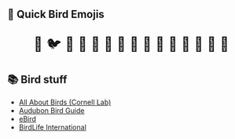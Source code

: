 ## 🌈 Quick Bird Emojis

<p align="center" style="font-size:2em;">
  🦜 🐦 🐧 🦉 🦆 🦢 🦩 🐤 🐥 🐣 🐔 🦚 🦃 🦅 🦇
</p>


## 📚 Bird stuff

- [All About Birds (Cornell Lab)](https://www.allaboutbirds.org/)
- [Audubon Bird Guide](https://www.audubon.org/app)
- [eBird](https://ebird.org/)
- [BirdLife International](https://www.birdlife.org/)
